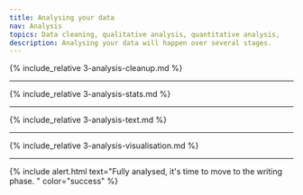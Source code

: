 ```yaml
---
title: Analysing your data
nav: Analysis
topics: Data cleaning, qualitative analysis, quantitative analysis, 
description: Analysing your data will happen over several stages.
---
```


{% include_relative 3-analysis-cleanup.md %}

___

{% include_relative 3-analysis-stats.md %}

___

{% include_relative 3-analysis-text.md %}

___

{% include_relative 3-analysis-visualisation.md %}

___

{% include alert.html text="Fully analysed, it's time to move to the writing phase. " color="success" %}